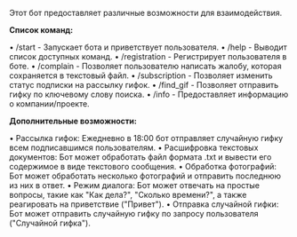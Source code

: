 Этот бот предоставляет различные возможности для взаимодействия.

**Список команд:**

  • /start - Запускает бота и приветствует пользователя.
  • /help - Выводит список доступных команд.
  • /registration - Регистрирует пользователя в боте.
  • /complain - Позволяет пользователю написать жалобу, которая сохраняется в текстовый файл.
  • /subscription - Позволяет изменить статус подписки на рассылку гифок.
  • /find_gif - Позволяет отправить гифку по ключевому слову поиска.
  • /info - Предоставляет информацию о компании/проекте.

**Дополнительные возможности:**

  • Рассылка гифок: Ежедневно в 18:00 бот отправляет случайную гифку всем подписавшимся пользователям.
  • Расшифровка текстовых документов: Бот может обработать файл формата .txt и вывести его содержимое в виде текстового сообщения.
  • Обработка фотографий: Бот может обработать несколько фотографий и отправить последнюю из них в ответ.
  • Режим диалога: Бот может отвечать на простые вопросы, такие как "Как дела?", "Сколько времени?", а также реагировать на приветствие ("Привет").
  • Отправка случайной гифки: Бот может отправить случайную гифку по запросу пользователя ("Случайной гифка").
